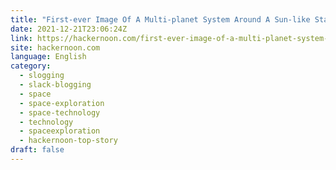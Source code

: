 ```yaml
---
title: "First-ever Image Of A Multi-planet System Around A Sun-like Star"
date: 2021-12-21T23:06:24Z
link: https://hackernoon.com/first-ever-image-of-a-multi-planet-system-around-a-sun-like-star?source=rss&utm_medium=RSS&utm_source=news.12bit.vn
site: hackernoon.com
language: English
category:
  - slogging
  - slack-blogging
  - space
  - space-exploration
  - space-technology
  - technology
  - spaceexploration
  - hackernoon-top-story
draft: false
---
```

